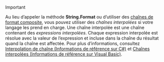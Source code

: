 
> [!IMPORTANT] 
> Au lieu d’appeler la méthode **String.Format** ou d’utiliser des [chaînes de format composite](~/docs/standard/base-types/composite-formatting.md), vous pouvez utiliser des *chaînes interpolées* si votre langage les prend en charge. Une chaîne interpolée est une chaîne contenant des *expressions interpolées*. Chaque expression interpolée est résolue avec la valeur de l’expression et incluse dans la chaîne du résultat quand la chaîne est affectée. Pour plus d’informations, consultez [Interpolation de chaîne (Informations de référence sur C#)](~/docs/csharp/language-reference/tokens/interpolated.md) et [Chaînes interpolées (Informations de référence sur Visual Basic)](~/docs/visual-basic/programming-guide/language-features/strings/interpolated-strings.md). 
